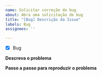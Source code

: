 ```yaml
---
name: Solicitar correção de bug
about: Abra uma solicitação de bug
title: "[Bug] Descrição da Issue"
labels: Bug
assignees: ''

---
```


- [x] Bug

**Descreva o problema**



**Passo a passo para reproduzir o problema**

